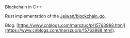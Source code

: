 Blockchain in C++

Rust implementation of the [Jeiwan/blockchain_go](https://github.com/Jeiwan/blockchain_go).

Blog: [https://www.cnblogs.com/marszuo/p/15763988.html](https://www.cnblogs.com/marszuo/p/15763988.html).

